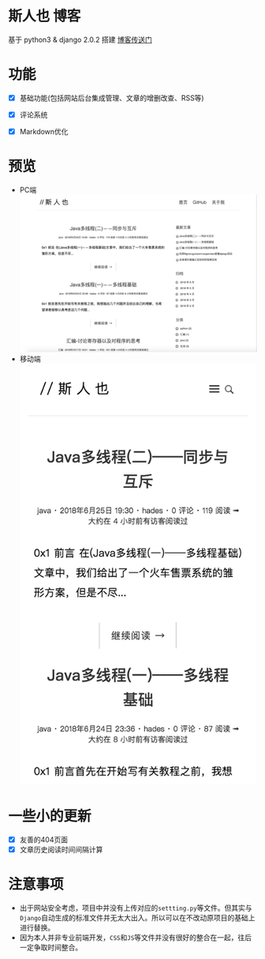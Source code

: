# 斯人也 博客
基于 python3 & django 2.0.2 搭建
[博客传送门](https://www.ihades.cn)


# 功能
- [x] 基础功能(包括网站后台集成管理、文章的增删改查、RSS等)
- [x] 评论系统
- [x]  Markdown优化


# 预览
- PC端
 ![PC](shootscreen/pc.png)
- 移动端
 ![mobile](shootscreen/mobile.png)


# 一些小的更新
- [x] 友善的404页面
- [x] 文章历史阅读时间间隔计算

# 注意事项
- 出于网站安全考虑，项目中并没有上传对应的`settting.py`等文件。但其实与`Django`自动生成的标准文件并无太大出入。所以可以在不改动原项目的基础上进行替换。
- 因为本人并非专业前端开发，`CSS`和`JS`等文件并没有很好的整合在一起，往后一定争取时间整合。